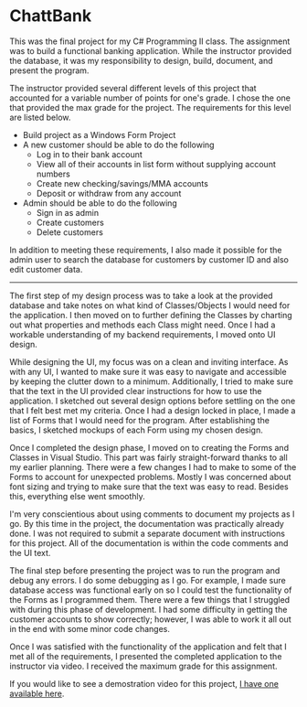 # ChattBank

This was the final project for my C# Programming II class. The assignment was to build a functional banking application. While the instructor provided the database, it was my responsibility to design, build, document, and present the program.

The instructor provided several different levels of this project that accounted for a variable number of points for one's grade. I chose the one that provided the max grade for the project. The requirements for this level are listed below.

* Build project as a Windows Form Project
* A new customer should be able to do the following
    * Log in to their bank account
    * View all of their accounts in list form without supplying account numbers
    * Create new checking/savings/MMA accounts
    * Deposit or withdraw from any account
* Admin should be able to do the following
    * Sign in as admin
    * Create customers
    * Delete customers

In addition to meeting these requirements, I also made it possible for the admin user to search the database for customers by customer ID and also edit customer data.

---

The first step of my design process was to take a look at the provided database and take notes on what kind of Classes/Objects I would need for the application. I then moved on to further defining the Classes by charting out what properties and methods each Class might need. Once I had a workable understanding of my backend requirements, I moved onto UI design.

While designing the UI, my focus was on a clean and inviting interface. As with any UI, I wanted to make sure it was easy to navigate and accessible by keeping the clutter down to a minimum. Additionally, I tried to make sure that the text in the UI provided clear instructions for how to use the application. I sketched out several design options before settling on the one that I felt best met my criteria.
Once I had a design locked in place, I made a list of Forms that I would need for the program. After establishing the basics, I sketched mockups of each Form using my chosen design.

Once I completed the design phase, I moved on to creating the Forms and Classes in Visual Studio. This part was fairly straight-forward thanks to all my earlier planning. There were a few changes I had to make to some of the Forms to account for unexpected problems. Mostly I was concerned about font sizing and trying to make sure that the text was easy to read. Besides this, everything else went smoothly.

I'm very conscientious about using comments to document my projects as I go. By this time in the project, the documentation was practically already done. I was not required to submit a separate document with instructions for this project. All of the documentation is within the code comments and the UI text.

The final step before presenting the project was to run the program and debug any errors. I do some debugging as I go. For example, I made sure database access was functional early on so I could test the functionality of the Forms as I programmed them. There were a few things that I struggled with during this phase of development. I had some difficulty in getting the customer accounts to show correctly; however, I was able to work it all out in the end with some minor code changes.

Once I was satisfied with the functionality of the application and felt that I met all of the requirements, I presented the completed application to the instructor via video. I received the maximum grade for this assignment.

If you would like to see a demostration video for this project, [I have one available here](https://youtu.be/sPY0heWm0sk).
